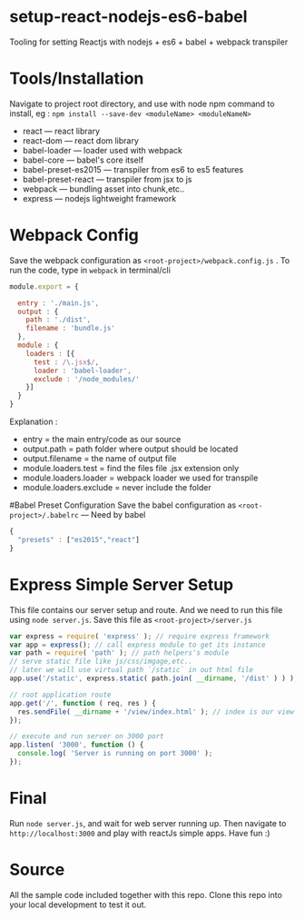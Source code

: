 # setup-react-nodejs-es6-babel
Tooling for setting Reactjs with nodejs + es6 + babel + webpack transpiler

# Tools/Installation
Navigate to project root directory, and use with node npm command to install, eg : `npm install --save-dev <moduleName> <moduleNameN>`
  - react — react library
  - react-dom — react dom library
  - babel-loader — loader used with webpack
  - babel-core — babel's core itself
  - babel-preset-es2015 — transpiler from es6 to es5 features
  - babel-preset-react — transpiler from jsx to js
  - webpack — bundling asset into chunk,etc..
  - express — nodejs lightweight framework
  
# Webpack Config
Save the webpack configuration as `<root-project>/webpack.config.js` . To run the code, type in `webpack` in terminal/cli

```js
module.export = {

  entry : './main.js',
  output : {
    path : './dist',
    filename : 'bundle.js'
  },
  module : {
    loaders : [{
      test : /\.jsx$/,
      loader : 'babel-loader',
      exclude : '/node_modules/'
    }]
  }
}
```

Explanation :

 - entry = the main entry/code as our source
 - output.path = path folder where output should be located
 - output.filename = the name of output file
 - module.loaders.test = find the files file .jsx extension only
 - module.loaders.loader = webpack loader we used for transpile
 - module.loaders.exclude = never include the folder


#Babel Preset Configuration
Save the babel configuration as `<root-project>/.babelrc` — Need by babel

```js
{
  "presets" : ["es2015","react"]
}
```

# Express Simple Server Setup
This file contains our server setup and route. And we need to run this file using `node server.js`. Save this file as `<root-project>/server.js`

```js
var express = require( 'express' ); // require express framework
var app = express(); // call express module to get its instance
var path = require( 'path' ); // path helpers's module
// serve static file like js/css/imgage,etc..
// later we will use virtual path `/static` in out html file
app.use('/static', express.static( path.join( __dirname, '/dist' ) ) );

// root application route
app.get('/', function ( req, res ) {
  res.sendFile( __dirname + '/view/index.html' ); // index is our view file
});

// execute and run server on 3000 port
app.listen( '3000', function () {
  console.log( 'Server is running on port 3000' );
});
```

# Final
Run `node server.js`, and wait for web server running up. Then navigate to `http://localhost:3000` and play with reactJs simple apps. Have fun :)

# Source
All the sample code included together with this repo. Clone this repo into your local development to test it out. 
